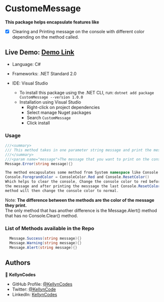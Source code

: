 # CustomeMessage
**This package helps encapsulate features like**
* [x] Clearing and Printing message on the console with different color depending on the method called.

## Live Demo: [Demo Link](https://github.com/kellyncodes/CustomMessage)

- Language: C#
- Frameworks: .NET Standard 2.0
- IDE: Visual Studio

  - To install this package using the .NET CLI, run: `dotnet add package CustomMessage --version 1.0.0`
  - Installation using Visual Studio
    - Right-click on project dependencies
    - Select manage Nuget packages
    - Search `CustomMessage`
    - Click install

### Usage
```C#
///<summary>
/// This method takes in one parameter string message and print the message in the console with danger color.
///</summary>
///<param name="message">The message that you want to print on the console.</param>
Message.Error(string message){}

The method encapsulates some method from System namespace like Console.Clear(),
Console.ForegrandColor = ConsoleColor.Red and Console.ResetColor()
Which helps to clear the console, Change the console color to red before printing
the message and after printing the messsage the last Console.ResetColor()
method will then change the console color to normal.
```

Note: **The difference between the methods are the color of the message they print.**
 </br > The only method that has another difference is the Message.Alert() method that has no Console.Clear() method.

 ### List of Methods available in the Repo
 ```C# Message.Error(string message){}
   Message.Success(string message){}
   Message.Warning(string message){}
   Message.Alert(string message){}
  ```
  ## Authors

👤 **KellynCodes**

- GitHub Profile: [@KellynCodes](https://github.com/KellynCodes)
- Twitter: [@KellynCode](https://twitter.com/Kellyncode)
- LinkedIn: [KellynCodes](https://linkedin.com/in/kellynCodes)
